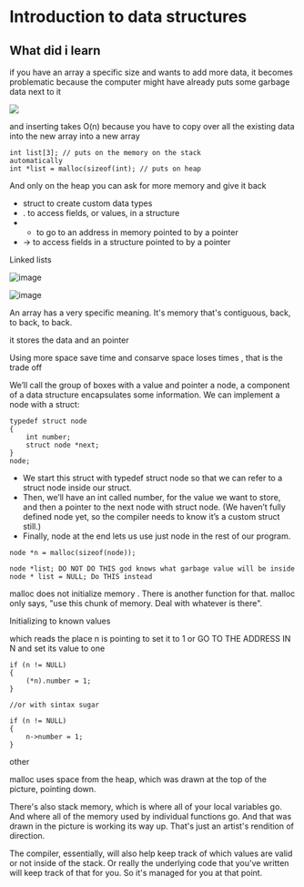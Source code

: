 # Introduction to data structures

## What did i learn

if you have an array a specific size and wants to add more data, it becomes problematic because the computer might have already puts some garbage data next to it

<img src = "https://user-images.githubusercontent.com/31789624/199865763-74afb38f-da44-4661-b174-a73cf11f60fd.png">

and inserting takes O(n) because you have to copy over all the existing data into the new array into a new array

<code>int list[3];  // puts on the memory on the stack automatically</code>  
<code>int *list = malloc(sizeof(int);  // puts on heap</code>  

And only on the heap you can ask for more memory and give it back


- struct to create custom data types
- . to access fields, or values, in a structure
- * to go to an address in memory pointed to by a pointer
- -> to access fields in a structure pointed to by a pointer

Linked lists

![image](https://user-images.githubusercontent.com/31789624/199869997-abd5aec2-6c0b-40c9-9598-b6c6358b1ece.png)


![image](https://user-images.githubusercontent.com/31789624/199870012-0c20739a-d055-43aa-ad99-9963a642eb38.png)

An array has a very specific meaning. It's memory that's contiguous, back, to back, to back.

it stores the data and an pointer

Using more space save time and consarve space loses times , that is the trade off

We’ll call the group of boxes with a value and pointer a node, a component of a data structure encapsulates some information. We can implement a node with a struct:
```
typedef struct node
{
    int number;
    struct node *next;
}
node;
```
 - We start this struct with typedef struct node so that we can refer to a struct node inside our struct.
 - Then, we’ll have an int called number, for the value we want to store, and then a pointer to the next node with struct node. (We haven’t fully defined node yet, so the compiler needs to know it’s a custom struct still.)
 - Finally, node at the end lets us use just node in the rest of our program.

<code>node *n = malloc(sizeof(node));</code>
```
node *list; DO NOT DO THIS god knows what garbage value will be inside
node * list = NULL; Do THIS instead
```

malloc does not initialize memory . There is another function for that.  malloc only  says, "use this chunk of memory. Deal with whatever is there". 

Initializing to known values

which reads the place n is pointing to set it to 1 or GO TO THE ADDRESS IN N and set its value to one

```
if (n != NULL)
{
    (*n).number = 1;
}

//or with sintax sugar

if (n != NULL)
{
    n->number = 1;
}

```


other 

malloc uses space from the heap, which was drawn at the top of the picture, pointing down. 

There's also stack memory, which is where all of your local variables go. And where all of the memory used by individual functions go. And that was drawn in the picture is working its way up. That's just an artist's rendition of direction. 

The compiler, essentially, will also help keep track of which values are valid or not inside of the stack. Or really the underlying code that you've written will keep track of that for you. So it's managed for you at that point. 
